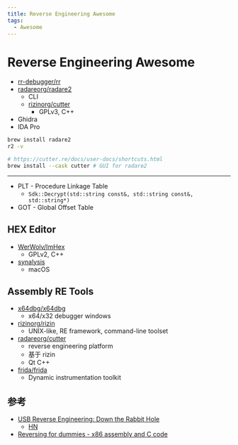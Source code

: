 ```yaml
---
title: Reverse Engineering Awesome
tags:
  - Awesome
---
```


# Reverse Engineering Awesome

- [rr-debugger/rr](https://github.com/rr-debugger/rr)
- [radareorg/radare2](https://github.com/radareorg/radare2)
  - CLI
  - [rizinorg/cutter](https://github.com/rizinorg/cutter)
    - GPLv3, C++
- Ghidra
- IDA Pro

```bash
brew install radare2
r2 -v

# https://cutter.re/docs/user-docs/shortcuts.html
brew install --cask cutter # GUI for radare2
```

---

- PLT - Procedure Linkage Table
  - `Sdk::Decrypt(std::string const&, std::string const&, std::string*)`
- GOT - Global Offset Table

## HEX Editor

- [WerWolv/ImHex](https://github.com/WerWolv/ImHex)
  - GPLv2, C++
- [synalysis](https://www.synalysis.net/)
  - macOS

## Assembly RE Tools

- [x64dbg/x64dbg](https://github.com/x64dbg/x64dbg)
  - x64/x32 debugger windows
- [rizinorg/rizin](https://github.com/rizinorg/rizin)
  - UNIX-like, RE framework, command-line toolset
- [radareorg/cutter](https://github.com/radareorg/cutter)
  - reverse engineering platform
  - 基于 rizin
  - Qt C++
- [frida/frida](https://github.com/frida/frida)
  - Dynamic instrumentation toolkit

## 参考

- [USB Reverse Engineering: Down the Rabbit Hole](http://devalias.net/devalias/2018/05/13/usb-reverse-engineering-down-the-rabbit-hole/)
  - [HN](https://news.ycombinator.com/item?id=17164700)
- [Reversing for dummies - x86 assembly and C code](https://0x41.cf/reversing/2021/07/21/reversing-x86-and-c-code-for-beginners.html)
